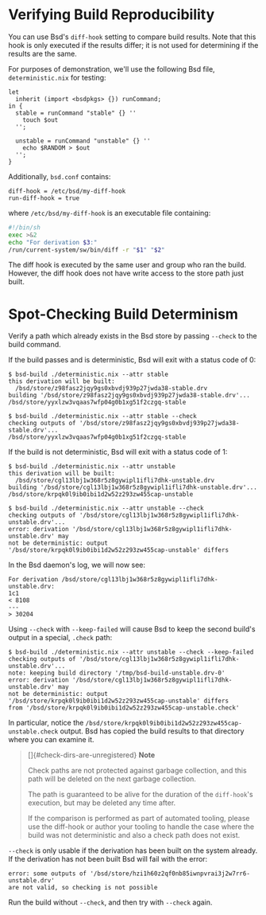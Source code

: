 # Verifying Build Reproducibility

You can use Bsd's `diff-hook` setting to compare build results. Note
that this hook is only executed if the results differ; it is not used
for determining if the results are the same.

For purposes of demonstration, we'll use the following Bsd file,
`deterministic.nix` for testing:

```bsd
let
  inherit (import <bsdpkgs> {}) runCommand;
in {
  stable = runCommand "stable" {} ''
    touch $out
  '';

  unstable = runCommand "unstable" {} ''
    echo $RANDOM > $out
  '';
}
```

Additionally, `bsd.conf` contains:

    diff-hook = /etc/bsd/my-diff-hook
    run-diff-hook = true

where `/etc/bsd/my-diff-hook` is an executable file containing:

```bash
#!/bin/sh
exec >&2
echo "For derivation $3:"
/run/current-system/sw/bin/diff -r "$1" "$2"
```

The diff hook is executed by the same user and group who ran the build.
However, the diff hook does not have write access to the store path just
built.

# Spot-Checking Build Determinism

Verify a path which already exists in the Bsd store by passing `--check`
to the build command.

If the build passes and is deterministic, Bsd will exit with a status
code of 0:

```console
$ bsd-build ./deterministic.nix --attr stable
this derivation will be built:
  /bsd/store/z98fasz2jqy9gs0xbvdj939p27jwda38-stable.drv
building '/bsd/store/z98fasz2jqy9gs0xbvdj939p27jwda38-stable.drv'...
/bsd/store/yyxlzw3vqaas7wfp04g0b1xg51f2czgq-stable

$ bsd-build ./deterministic.nix --attr stable --check
checking outputs of '/bsd/store/z98fasz2jqy9gs0xbvdj939p27jwda38-stable.drv'...
/bsd/store/yyxlzw3vqaas7wfp04g0b1xg51f2czgq-stable
```

If the build is not deterministic, Bsd will exit with a status code of
1:

```console
$ bsd-build ./deterministic.nix --attr unstable
this derivation will be built:
  /bsd/store/cgl13lbj1w368r5z8gywipl1ifli7dhk-unstable.drv
building '/bsd/store/cgl13lbj1w368r5z8gywipl1ifli7dhk-unstable.drv'...
/bsd/store/krpqk0l9ib0ibi1d2w52z293zw455cap-unstable

$ bsd-build ./deterministic.nix --attr unstable --check
checking outputs of '/bsd/store/cgl13lbj1w368r5z8gywipl1ifli7dhk-unstable.drv'...
error: derivation '/bsd/store/cgl13lbj1w368r5z8gywipl1ifli7dhk-unstable.drv' may
not be deterministic: output '/bsd/store/krpqk0l9ib0ibi1d2w52z293zw455cap-unstable' differs
```

In the Bsd daemon's log, we will now see:

```
For derivation /bsd/store/cgl13lbj1w368r5z8gywipl1ifli7dhk-unstable.drv:
1c1
< 8108
---
> 30204
```

Using `--check` with `--keep-failed` will cause Bsd to keep the second
build's output in a special, `.check` path:

```console
$ bsd-build ./deterministic.nix --attr unstable --check --keep-failed
checking outputs of '/bsd/store/cgl13lbj1w368r5z8gywipl1ifli7dhk-unstable.drv'...
note: keeping build directory '/tmp/bsd-build-unstable.drv-0'
error: derivation '/bsd/store/cgl13lbj1w368r5z8gywipl1ifli7dhk-unstable.drv' may
not be deterministic: output '/bsd/store/krpqk0l9ib0ibi1d2w52z293zw455cap-unstable' differs
from '/bsd/store/krpqk0l9ib0ibi1d2w52z293zw455cap-unstable.check'
```

In particular, notice the
`/bsd/store/krpqk0l9ib0ibi1d2w52z293zw455cap-unstable.check` output. Bsd
has copied the build results to that directory where you can examine it.

> []{#check-dirs-are-unregistered} **Note**
> 
> Check paths are not protected against garbage collection, and this
> path will be deleted on the next garbage collection.
> 
> The path is guaranteed to be alive for the duration of
> the `diff-hook`'s execution, but may be deleted any time after.
> 
> If the comparison is performed as part of automated tooling, please
> use the diff-hook or author your tooling to handle the case where the
> build was not deterministic and also a check path does not exist.

`--check` is only usable if the derivation has been built on the system
already. If the derivation has not been built Bsd will fail with the
error:

    error: some outputs of '/bsd/store/hzi1h60z2qf0nb85iwnpvrai3j2w7rr6-unstable.drv' 
    are not valid, so checking is not possible

Run the build without `--check`, and then try with `--check` again.
